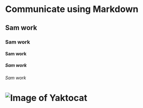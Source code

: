 # Communicate using Markdown
## Sam work
### Sam work
#### Sam work
##### Sam work
###### Sam work

# ![Image of Yaktocat](https://octodex.github.com/images/Robotocat.png)

